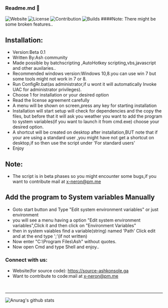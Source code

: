 ### Readme.md 👋

![Website](https://img.shields.io/static/v1?label=Website&message=source-ashkonsole.ga&color=<blue>)
![License](https://img.shields.io/badge/License-Ashv1.1-<brightgreen>)
![Contribution](https://img.shields.io/badge/Contributions-Welcome-<brightgreen>)
![Builds](https://img.shields.io/badge/Build-C-<brightred>)
####Note:
There might be some broken features..
## Installation:
- Version:Beta 0.1
- Written By:Ash community
- Made possible by batchscripting ,AutoHotkey scripting,vbs,javascript and other auxilaries..
- Recommended windows version:Windows 10,8.you can use win 7 but some tools might not work in 7 or 8.
- Run ConfigRr.bat(as administrator,if u wont it will automatically Invoke UAC for administrator privileges).
- Choose 1 for installation or your desired option
- Read the license agreement carefully
- A menu will be shown on screen,press any key for starting installation
- Installation will start setup will check for dependencies and the copy the files,
but before that it will ask you weather you want to add the program to system variables(if you want to launch it from cmd.exe)
choose your desired option.
- A shortcut will be created on desktop after installation,BUT note that if your are using a standard user ,you might have not get a shortcut on desktop,if so then use the script under 'For standard users'
- Enjoy
## Note:
- The script is in beta phases so you might encounter some bugs,if you want to contribute mail at x-neron@pm.me

## Add the program to System variables Manually 

- Goto start button and Type "Edit system environment variables" or just environment
- you will see a menu having a option "Edit system environment variables",Click it and then click
on "Environment Variables"
- then in system vaiables find a variable(string) named 'Path' Click edit and at the end type ';'(if not written)
- Now enter "C:\Program Files\Ash" without quotes.
- Now open Cmd and type Shell and enjoy..

### Connect with us:

- Website(for source code): https://source-ashkonsole.ga
- Want to contribute to code:mail at x-neron@pm.me

<br />


---

![Anurag's github stats](https://github-readme-stats.vercel.app/api?username=Ash-Console)
